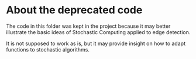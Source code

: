 # About the deprecated code

The code in this folder was kept in the project because it may better illustrate the basic ideas of Stochastic Computing applied to edge detection.

It is not supposed to work as is, but it may provide insight on how to adapt functions to stochastic algorithms.

